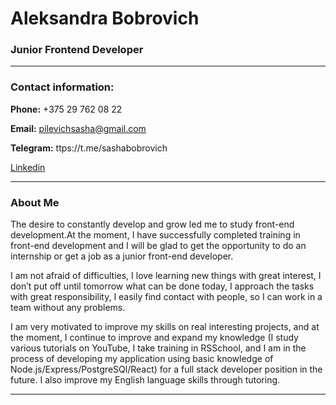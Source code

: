 # Aleksandra Bobrovich

### Junior Frontend Developer

---

### Contact information:

**Phone:** +375 29 762 08 22

**Email:** pilevichsasha@gmail.com

**Telegram:** ttps://t.me/sashabobrovich

[Linkedin](https.linkedin.com/in/alexBobrovich)

---

### About Me

The desire to constantly develop and grow led me to study front-end development.At the moment, I have successfully completed training in front-end development and I will be glad to get the opportunity to do an internship or get a job as a junior front-end developer.

I am not afraid of difficulties, I love learning new things with great interest, I don’t put off until tomorrow what can be done today, I approach the tasks with great responsibility, I easily find contact with people, so I can work in a team without any problems.

I am very motivated to improve my skills on real interesting projects, and at the moment, I continue to improve and expand my knowledge (I study various tutorials on YouTube, I take training in RSSchool, and I am in the process of developing my application using basic knowledge of Node.js/Express/PostgreSQl/React) for a full stack developer position in the future. I also improve my English language skills through tutoring.

---